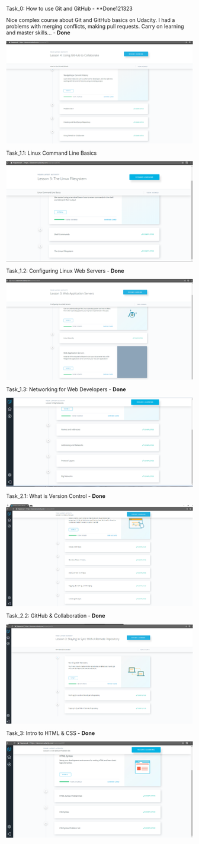 Task_0: How to use Git and GitHub - **Done121323

Nice complex course about Git and GitHub basics on Udacity. I had a problems with merging conflicts, making pull requests.
Carry on learning and master skills... - **Done** 

![Task_0](Task_0/Images/Course_0.png)

Task_1.1: Linux Command Line Basics 

![Task_1.1](Task_1/Images/Course_1.png)

Task_1.2: Configuring Linux Web Servers - **Done**

![Task_1.2](Task_1/Images/Course_2.png)

Task_1.3: Networking for Web Developers - **Done**
 
![Task_1.3](Task_1/Images/Course_3.png)

Task_2.1: What is Version Control - **Done**
 
![Task_2.1](Task_2/Images/Course_2.1.png)

Task_2.2: GitHub & Collaboration - **Done**
 
![Task_2.2](Task_2/Images/Course_2.2.png)

Task_3: Intro to HTML & CSS - **Done**
 
![Task_3](Task_3/Images/Course_3.png)